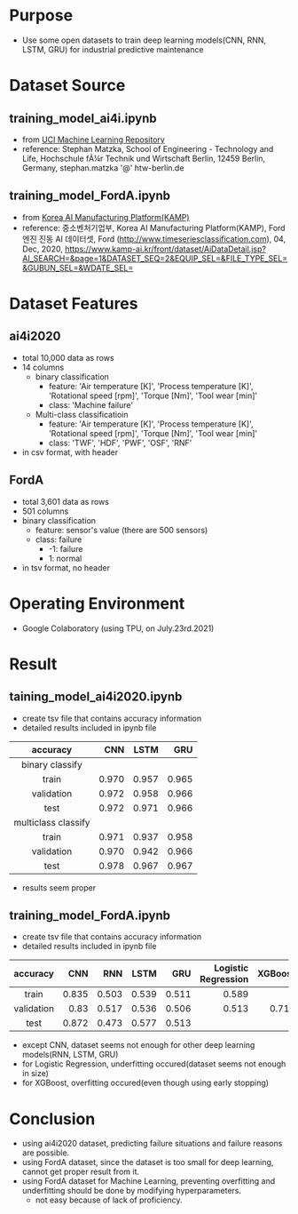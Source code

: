# Purpose
- Use some open datasets to train deep learning models(CNN, RNN, LSTM, GRU) for industrial predictive maintenance

# Dataset Source
## training_model_ai4i.ipynb
- from [UCI Machine Learning Repository](https://archive.ics.uci.edu/ml/datasets/AI4I+2020+Predictive+Maintenance+Dataset) 
- reference: Stephan Matzka, School of Engineering - Technology and Life, Hochschule fÃ¼r Technik und Wirtschaft Berlin, 12459 Berlin, Germany, stephan.matzka '@' htw-berlin.de

## training_model_FordA.ipynb
- from [Korea AI Manufacturing Platform(KAMP)](https://www.kamp-ai.kr/front/dataset/AiDataDetail.jsp?AI_SEARCH=&page=1&DATASET_SEQ=2&EQUIP_SEL=&FILE_TYPE_SEL=&GUBUN_SEL=&WDATE_SEL=)
- reference: 중소벤처기업부, Korea AI Manufacturing Platform(KAMP), Ford 엔진 진동 AI 데이터셋, Ford (http://www.timeseriesclassification.com), 04, Dec, 2020, https://www.kamp-ai.kr/front/dataset/AiDataDetail.jsp?AI_SEARCH=&page=1&DATASET_SEQ=2&EQUIP_SEL=&FILE_TYPE_SEL=&GUBUN_SEL=&WDATE_SEL=

# Dataset Features
## ai4i2020
- total 10,000 data as rows
- 14 columns
  - binary classification
    - feature: 'Air temperature [K]', 'Process temperature [K]', 'Rotational speed [rpm]', 'Torque [Nm]', 'Tool wear [min]' 
    - class: 'Machine failure'
  - Multi-class classificatioin
    - feature: 'Air temperature [K]', 'Process temperature [K]', 'Rotational speed [rpm]', 'Torque [Nm]', 'Tool wear [min]' 
    - class: 'TWF', 'HDF', 'PWF', 'OSF', 'RNF' 
- in csv format, with header

## FordA
- total 3,601 data as rows
- 501 columns
- binary classification
  - feature: sensor's value (there are 500 sensors)
  - class: failure
    - -1: failure
    - 1: normal
- in tsv format, no header 

# Operating Environment
- Google Colaboratory (using TPU, on July.23rd.2021)

# Result
## taining_model_ai4i2020.ipynb
- create tsv file that contains accuracy information
- detailed results included in ipynb file

|accuracy|CNN|LSTM|GRU|
|:--------:|------:|-----:|-----:|
|binary classify|
|train|0.970|0.957|0.965|0.964|
|validation|0.972|0.958|0.966|0.966|
|test|0.972|0.971|0.966|0.971| 
|multiclass classify|
|train|0.971|0.937|0.958|0.958|
|validation|0.970|0.942|0.966|0.971|
|test|0.978|0.967|0.967|0.969| 

- results seem proper
## training_model_FordA.ipynb
- create tsv file that contains accuracy information
- detailed results included in ipynb file

|accuracy|CNN|RNN|LSTM|GRU|Logistic Regression|XGBoost|
|:--------:|------:|-----:|-----:|-----:|-----:|---:|
|train|0.835|0.503|0.539|0.511|0.589|1|
|validation|0.83|0.517|0.536|0.506|0.513|0.718|
|test|0.872|0.473|0.577|0.513| 

- except CNN, dataset seems not enough for other deep learning models(RNN, LSTM, GRU)
- for Logistic Regression, underfitting occured(dataset seems not enough in size)
- for XGBoost, overfitting occured(even though using early stopping)

# Conclusion
- using ai4i2020 dataset, predicting failure situations and failure reasons are possible.
- using FordA dataset, since the dataset is too small for deep learning, cannot get proper result from it.
- using FordA dataset for Machine Learning, preventing overfitting and underfitting should be done by modifying hyperparameters.
  - not easy because of lack of proficiency.
